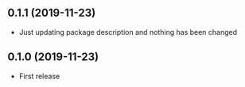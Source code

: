 ## 0.1.1 (2019-11-23)
- Just updating package description and nothing has been changed

## 0.1.0 (2019-11-23)
- First release
